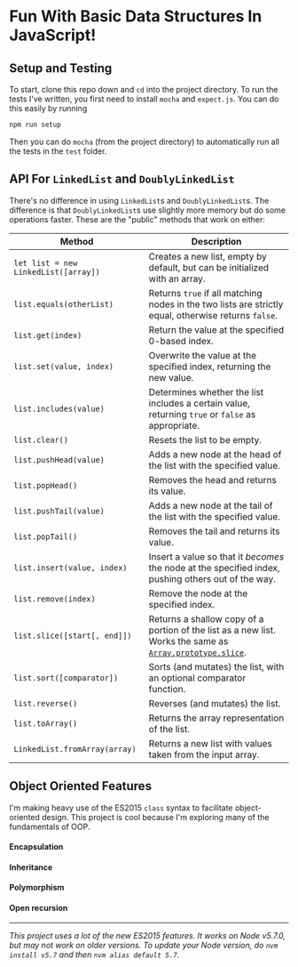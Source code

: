 # Fun With Basic Data Structures In JavaScript!

## Setup and Testing

To start, clone this repo down and `cd` into the project directory. To run the tests I've written, you first need to install `mocha` and `expect.js`. You can do this easily by running

```bash
npm run setup
```

Then you can do `mocha` (from the project directory) to automatically run all the tests in the `test` folder.

## API For `LinkedList` and `DoublyLinkedList`

There's no difference in using `LinkedList`s and `DoublyLinkedList`s. The difference is that `DoublyLinkedList`s use slightly more memory but do some operations faster. These are the "public" methods that work on either:

| Method                               | Description |
| ------------------------------------ | ----------- |
| `let list = new LinkedList([array])` | Creates a new list, empty by default, but can be initialized with an array. |
| `list.equals(otherList)`             | Returns `true` if all matching nodes in the two lists are strictly equal, otherwise returns `false`. |
| `list.get(index)`                    | Return the value at the specified 0-based index. |
| `list.set(value, index)`             | Overwrite the value at the specified index, returning the new value. |
| `list.includes(value)`               | Determines whether the list includes a certain value, returning `true` or `false` as appropriate. |
| `list.clear()`                       | Resets the list to be empty. |
| `list.pushHead(value)`               | Adds a new node at the head of the list with the specified value. |
| `list.popHead()`                     | Removes the head and returns its value. |
| `list.pushTail(value)`               | Adds a new node at the tail of the list with the specified value. |
| `list.popTail()`                     | Removes the tail and returns its value. |
| `list.insert(value, index)`          | Insert a value so that it *becomes* the node at the specified index, pushing others out of the way. |
| `list.remove(index)`                 | Remove the node at the specified index. |
| `list.slice([start[, end]])`         | Returns a shallow copy of a portion of the list as a new list. Works the same as [`Array.prototype.slice`](https://developer.mozilla.org/en-US/docs/Web/JavaScript/Reference/Global_Objects/Array/slice). |
| `list.sort([comparator])`            | Sorts (and mutates) the list, with an optional comparator function. |
| `list.reverse()`                     | Reverses (and mutates) the list. |
| `list.toArray()`                     | Returns the array representation of the list. |
| `LinkedList.fromArray(array)`        | Returns a new list with values taken from the input array. |

## Object Oriented Features

I'm making heavy use of the ES2015 `class` syntax to facilitate object-oriented design. This project is cool because I'm exploring many of the fundamentals of OOP.

#### Encapsulation

#### Inheritance

#### Polymorphism

#### Open recursion

***

*This project uses a lot of the new ES2015 features. It works on Node v5.7.0, but may not work on older versions. To update your Node version, do `nvm install v5.7` and then `nvm alias default 5.7`.*
